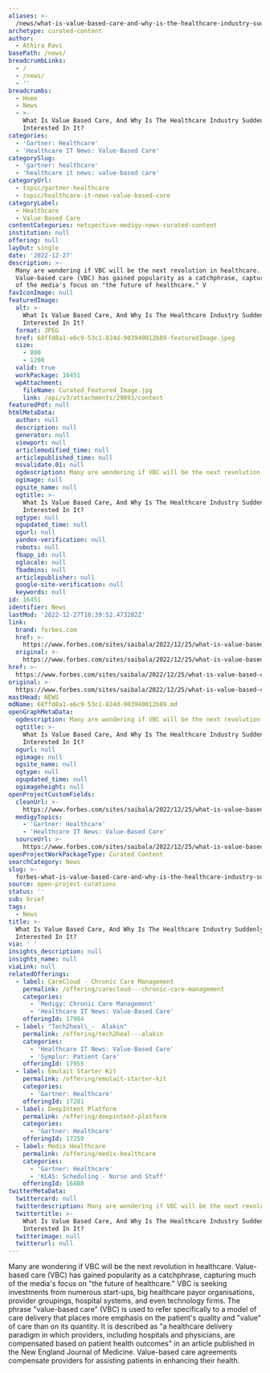 ```yaml
---
aliases: >-
  /news/what-is-value-based-care-and-why-is-the-healthcare-industry-suddenly-so-interested-in-it
archetype: curated-content
author:
  - Athira Ravi
basePath: /news/
breadcrumbLinks:
  - /
  - /news/
  - ''
breadcrumbs:
  - Home
  - News
  - >-
    What Is Value Based Care, And Why Is The Healthcare Industry Suddenly So
    Interested In It?
categories:
  - 'Gartner: Healthcare'
  - 'Healthcare IT News: Value-Based Care'
categorySlug:
  - 'gartner: healthcare'
  - 'healthcare it news: value-based care'
categoryUrl:
  - topic/gartner-healthcare
  - topic/healthcare-it-news-value-based-care
categoryLabel:
  - Healthcare
  - Value-Based Care
contentCategories: netspective-medigy-news-curated-content
institution: null
offering: null
layOut: single
date: '2022-12-27'
description: >-
  Many are wondering if VBC will be the next revolution in healthcare.
  Value-based care (VBC) has gained popularity as a catchphrase, capturing much
  of the media's focus on "the future of healthcare." V
favIconImage: null
featuredImage:
  alt: >-
    What Is Value Based Care, And Why Is The Healthcare Industry Suddenly So
    Interested In It?
  format: JPEG
  href: 68ffd8a1-e6c9-53c1-824d-903940012b89-featuredImage.jpeg
  size:
    - 800
    - 1200
  valid: true
  workPackage: 16451
  wpAttachment:
    fileName: Curated_Featured_Image.jpg
    link: /api/v3/attachments/29893/content
featuredPdf: null
htmlMetaData:
  author: null
  description: null
  generator: null
  viewport: null
  articlemodified_time: null
  articlepublished_time: null
  msvalidate.01: null
  ogdescription: Many are wondering if VBC will be the next revolution in healthcare.
  ogimage: null
  ogsite_name: null
  ogtitle: >-
    What Is Value Based Care, And Why Is The Healthcare Industry Suddenly So
    Interested In It?
  ogtype: null
  ogupdated_time: null
  ogurl: null
  yandex-verification: null
  robots: null
  fbapp_id: null
  oglocale: null
  fbadmins: null
  articlepublisher: null
  google-site-verification: null
  keywords: null
id: 16451
identifier: News
lastMod: '2022-12-27T10:39:52.473282Z'
link:
  brand: forbes.com
  href: >-
    https://www.forbes.com/sites/saibala/2022/12/25/what-is-value-based-care-and-why-is-the-healthcare-industry-suddenly-so-interested-in-it/?sh=6b622a4355d2
  original: >-
    https://www.forbes.com/sites/saibala/2022/12/25/what-is-value-based-care-and-why-is-the-healthcare-industry-suddenly-so-interested-in-it/?sh=6b622a4355d2
href: >-
  https://www.forbes.com/sites/saibala/2022/12/25/what-is-value-based-care-and-why-is-the-healthcare-industry-suddenly-so-interested-in-it/?sh=6b622a4355d2
original: >-
  https://www.forbes.com/sites/saibala/2022/12/25/what-is-value-based-care-and-why-is-the-healthcare-industry-suddenly-so-interested-in-it/?sh=6b622a4355d2
mastHead: NEWS
mdName: 68ffd8a1-e6c9-53c1-824d-903940012b89.md
openGraphMetaData:
  ogdescription: Many are wondering if VBC will be the next revolution in healthcare.
  ogtitle: >-
    What Is Value Based Care, And Why Is The Healthcare Industry Suddenly So
    Interested In It?
  ogurl: null
  ogimage: null
  ogsite_name: null
  ogtype: null
  ogupdated_time: null
  ogimageheight: null
openProjectCustomFields:
  cleanUrl: >-
    https://www.forbes.com/sites/saibala/2022/12/25/what-is-value-based-care-and-why-is-the-healthcare-industry-suddenly-so-interested-in-it/?sh=6b622a4355d2
  medigyTopics:
    - 'Gartner: Healthcare'
    - 'Healthcare IT News: Value-Based Care'
  sourceUrl: >-
    https://www.forbes.com/sites/saibala/2022/12/25/what-is-value-based-care-and-why-is-the-healthcare-industry-suddenly-so-interested-in-it/?sh=6b622a4355d2
openProjectWorkPackageType: Curated Content
searchCategory: News
slug: >-
  forbes-what-is-value-based-care-and-why-is-the-healthcare-industry-suddenly-so-interested-in-it
source: open-project-curations
status: ''
sub: brief
tags:
  - News
title: >-
  What Is Value Based Care, And Why Is The Healthcare Industry Suddenly So
  Interested In It?
via: ' '
insights_description: null
insights_name: null
viaLink: null
relatedOfferings:
  - label: CareCloud - Chronic Care Management
    permalink: /offering/carecloud---chronic-care-management
    categories:
      - 'Medigy: Chronic Care Management'
      - 'Healthcare IT News: Value-Based Care'
    offeringId: 17984
  - label: "Tech2heal\_-  Alakin"
    permalink: /offering/tech2heal---alakin
    categories:
      - 'Healthcare IT News: Value-Based Care'
      - 'Symplur: Patient Care'
    offeringId: 17955
  - label: Emulait Starter Kit
    permalink: /offering/emulait-starter-kit
    categories:
      - 'Gartner: Healthcare'
    offeringId: 17281
  - label: DeepIntent Platform
    permalink: /offering/deepintent-platform
    categories:
      - 'Gartner: Healthcare'
    offeringId: 17259
  - label: Medix Healthcare
    permalink: /offering/medix-healthcare
    categories:
      - 'Gartner: Healthcare'
      - 'KLAS: Scheduling - Nurse and Staff'
    offeringId: 16888
twitterMetaData:
  twittercard: null
  twitterdescription: Many are wondering if VBC will be the next revolution in healthcare.
  twittertitle: >-
    What Is Value Based Care, And Why Is The Healthcare Industry Suddenly So
    Interested In It?
  twitterimage: null
  twitterurl: null
---
```

<p>Many are wondering if VBC will be the next revolution in healthcare. Value-based care (VBC) has gained popularity as a catchphrase, capturing much of the media's focus on "the future of healthcare." VBC is seeking investments from numerous start-ups, big healthcare payor organisations, provider groupings, hospital systems, and even technology firms. The phrase "value-based care" (VBC) is used to refer specifically to a model of care delivery that places more emphasis on the patient's quality and "value" of care than on its quantity. It is described as "a healthcare delivery paradigm in which providers, including hospitals and physicians, are compensated based on patient health outcomes" in an article published in the New England Journal of Medicine. Value-based care agreements compensate providers for assisting patients in enhancing their health.</p>